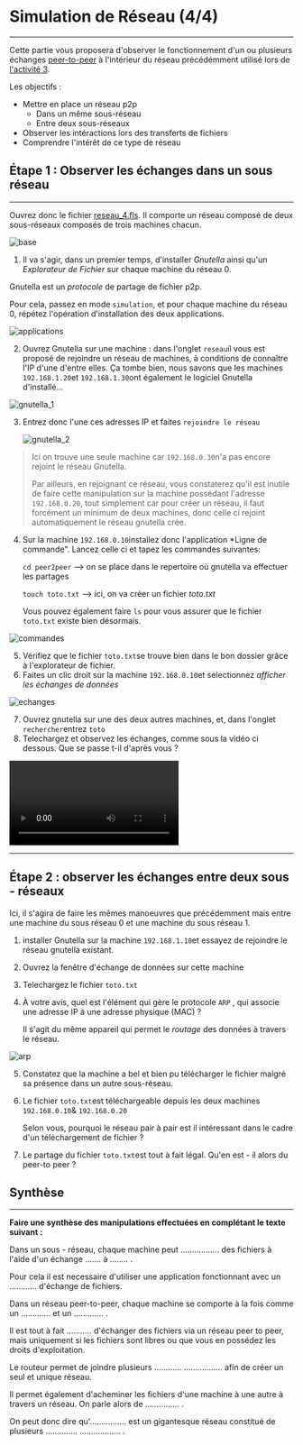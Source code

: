 # Simulation de Réseau (4/4)

--------------

Cette partie vous proposera d'observer le fonctionnement d'un ou plusieurs échanges [peer-to-peer](../../p2p/README.md) à l'intérieur du réseau précédémment utilisé lors de [l'activité 3](../seance_3/README.md).

Les objectifs :

- Mettre en place un réseau p2p
  - Dans un même sous-réseau
  - Entre deux sous-réseaux
- Observer les intéractions lors des transferts de fichiers
- Comprendre l'intérêt de ce type de réseau

## Étape 1 : Observer les échanges dans un sous réseau

-----------

Ouvrez donc le fichier [reseau_4.fls](reseau_4.fls). Il comporte un réseau composé de deux sous-réseaux composés de trois machines chacun.

![base](assets/base.png)

1. Il va s'agir, dans un premier temps, d'installer *Gnutella* ainsi qu'un *Explorateur de Fichier* sur chaque machine du réseau 0.

Gnutella est un *protocole* de partage de fichier p2p.

Pour cela, passez en mode `simulation`, et pour chaque machine du réseau 0, répétez l'opération d'installation des deux applications.

![applications](assets/installation.png)

2. Ouvrez Gnutella sur une machine : dans l'onglet `reseau`il vous est proposé de rejoindre un réseau de machines, à conditions de connaître l'IP d'une d'entre elles. Ça tombe bien, nous savons que les machines `192.168.1.20`et `192.168.1.30`ont également le logiciel Gnutella d'installé...

![gnutella_1](assets/gnutella_1.png)

3. Entrez donc l'une ces adresses IP et faites `rejoindre le réseau`

   ![gnutella_2](assets/gnutella_2.png)

> Ici on trouve une seule machine car `192.168.0.30`n'a pas encore rejoint le réseau Gnutella. 
>
> Par ailleurs, en rejoignant ce réseau, vous constaterez qu'il est inutile de faire cette manipulation sur la machine possédant l'adresse `192.168.0.20`, tout simplement car pour créer un réseau, il faut forcément un minimum de deux machines, donc celle ci rejoint automatiquement le réseau gnutella crée.

4. Sur la machine `192.168.0.10`installez donc l'application *Ligne de commande". Lancez celle ci et tapez les commandes suivantes:

   `cd peer2peer` --> on se place dans le repertoire où gnutella va effectuer les partages

   `touch toto.txt` --> ici, on va créer un fichier *toto.txt*

   Vous pouvez également faire `ls` pour vous assurer que le fichier `toto.txt` existe bien désormais. 

![commandes](assets/commandes.png)

5. Vérifiez que le fichier `toto.txt`se trouve bien dans le bon dossier grâce à l'explorateur de fichier.
6. Faites un clic droit sur la machine `192.168.0.10`et selectionnez *afficher les échanges de données*

![echanges](assets/echanges.png)

7. Ouvrez gnutella sur une des deux autres machines, et, dans l'onglet `rechercher`entrez `toto`
8. Telechargez et observez les échanges, comme sous la vidéo ci dessous.  Que se passe t-il d'après vous ?

![telechargement](assets/telechargement.mov)



-----------

## Étape 2 : observer les échanges entre deux sous - réseaux

Ici, il s'agira de faire les mêmes manoeuvres que précédemment mais entre une machine du sous réseau 0 et une machine du sous réseau 1.

1. installer Gnutella sur la machine `192.168.1.10`et essayez de rejoindre le réseau gnutella existant. 

2. Ouvrez la fenêtre d'échange de données sur cette machine

3. Telechargez le fichier `toto.txt`

4. À votre avis, quel est l'élément qui gère le protocole `ARP` , qui associe une adresse IP à une adresse physique (MAC) ?

   Il s'agit du même appareil qui permet le *routage* des données à travers le réseau.

![arp](assets/arp.png)

5. Constatez que la machine a bel et bien pu télécharger le fichier malgré sa présence dans un autre sous-réseau.

6. Le fichier `toto.txt`est téléchargeable depuis les deux machines `192.168.0.10`& `192.168.0.20` 

   Selon vous, pourquoi le réseau pair à pair est il intéressant dans le cadre d'un téléchargement de fichier ?

7. Le partage du fichier `toto.txt`est tout à fait légal. Qu'en est - il alors du peer-to peer ? 





## Synthèse 

--------------

__Faire une synthèse des manipulations effectuées en complétant le texte suivant :__

Dans un sous - réseau, chaque machine peut ................. des fichiers à l'aide d'un échange ....... à ........   .

Pour cela il est necessaire d'utiliser une application fonctionnant avec un ............ d'échange de fichiers.

Dans un réseau peer-to-peer, chaque machine se comporte à la fois comme un ............. et un ............. .

Il est tout à fait ........... d'échanger des fichiers via un réseau peer to peer,  mais uniquement si les fichiers sont libres  ou que vous en possédez les droits d'exploitation.

Le routeur permet de joindre plusieurs ............ ................. afin de créer un seul et unique réseau.

Il permet également d'acheminer les fichiers d'une machine à une autre à travers un réseau. On parle alors de ............... .

On peut donc dire qu'................ est un gigantesque réseau constitué de plusieurs .............. .................. .

